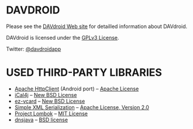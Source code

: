 
DAVDROID
========

Please see the [DAVdroid Web site](https://davdroid.bitfire.at) for
detailled information about DAVdroid.

DAVdroid is licensed under the [GPLv3 License](COPYING).

Twitter: [@davdroidapp](https://twitter.com/davdroidapp)


USED THIRD-PARTY LIBRARIES
==========================

* [Apache HttpClient](http://hc.apache.org) (Android port) – [Apache License](http://www.apache.org/licenses/)
* [iCal4j](http://ical4j.sourceforge.net/) – [New BSD License](http://sourceforge.net/p/ical4j/ical4j/ci/default/tree/LICENSE)
* [ez-vcard](https://code.google.com/p/ez-vcard/) – [New BSD License](http://opensource.org/licenses/BSD-3-Clause)
* [Simple XML Serialization](http://simple.sourceforge.net/) – [Apache License, Version 2.0](http://www.apache.org/licenses/LICENSE-2.0)
* [Project Lombok](http://projectlombok.org/) – [MIT License](http://opensource.org/licenses/mit-license.php)
* [dnsjava](http://www.xbill.org/dnsjava/) – [BSD license](http://www.xbill.org/dnsjava/dnsjava-current/LICENSE)
